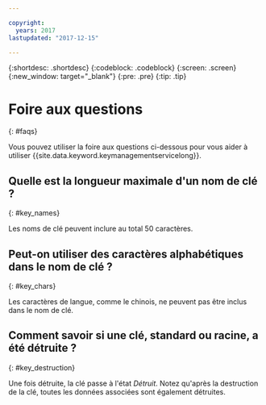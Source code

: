 ```yaml
---

copyright:
  years: 2017
lastupdated: "2017-12-15"

---
```


{:shortdesc: .shortdesc}
{:codeblock: .codeblock}
{:screen: .screen}
{:new_window: target="_blank"}
{:pre: .pre}
{:tip: .tip}

# Foire aux questions
{: #faqs}

Vous pouvez utiliser la foire aux questions ci-dessous pour vous aider à utiliser {{site.data.keyword.keymanagementservicelong}}.

## Quelle est la longueur maximale d'un nom de clé ?
{: #key_names}

Les noms de clé peuvent inclure au total 50 caractères.
   
## Peut-on utiliser des caractères alphabétiques dans le nom de clé ?
{: #key_chars}

Les caractères de langue, comme le chinois, ne peuvent pas être inclus dans le nom de clé.

## Comment savoir si une clé, standard ou racine, a été détruite ?
{: #key_destruction}

Une fois détruite, la clé passe à l'état _Détruit_. Notez qu'après la destruction de la clé, toutes les données associées sont également détruites.
